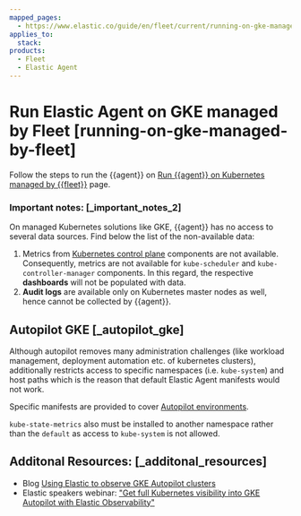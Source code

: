 ```yaml
---
mapped_pages:
  - https://www.elastic.co/guide/en/fleet/current/running-on-gke-managed-by-fleet.html
applies_to:
  stack:
products:
  - Fleet
  - Elastic Agent
---
```


# Run Elastic Agent on GKE managed by Fleet [running-on-gke-managed-by-fleet]

Follow the steps to run the {{agent}} on [Run {{agent}} on Kubernetes managed by {{fleet}}](/reference/fleet/running-on-kubernetes-managed-by-fleet.md) page.


### Important notes: [_important_notes_2]

On managed Kubernetes solutions like GKE, {{agent}} has no access to several data sources. Find below the list of the non-available data:

1. Metrics from [Kubernetes control plane](https://kubernetes.io/docs/concepts/overview/components/#control-plane-components) components are not available. Consequently, metrics are not available for `kube-scheduler` and `kube-controller-manager` components. In this regard, the respective **dashboards** will not be populated with data.
2. **Audit logs** are available only on Kubernetes master nodes as well, hence cannot be collected by {{agent}}.

## Autopilot GKE [_autopilot_gke]

Although autopilot removes many administration challenges (like workload management, deployment automation etc. of kubernetes clusters), additionally restricts access to specific namespaces (i.e. `kube-system`) and host paths which is the reason that default Elastic Agent manifests would not work.

Specific manifests are provided to cover [Autopilot environments](https://github.com/elastic/elastic-agent/blob/main/docs/elastic-agent-gke-autopilot.md).

`kube-state-metrics` also must be installed to another namespace rather than the `default` as access to `kube-system` is not allowed.

## Additonal Resources: [_additonal_resources]

* Blog [Using Elastic to observe GKE Autopilot clusters](https://www.elastic.co/blog/elastic-observe-gke-autopilot-clusters)
* Elastic speakers webinar: ["Get full Kubernetes visibility into GKE Autopilot with Elastic Observability"](https://www.elastic.co/virtual-events/get-full-kubernetes-visibility-into-gke-autopilot-with-elastic-observability)
